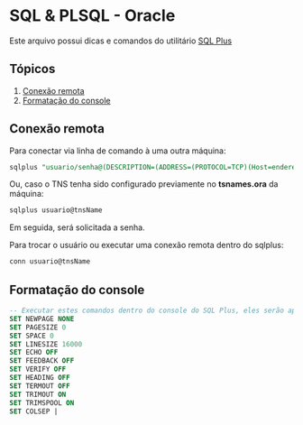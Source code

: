 
# SQL & PLSQL - Oracle

Este arquivo possui dicas e comandos do utilitário [SQL Plus](https://pt.wikipedia.org/wiki/SQL*Plus)

## Tópicos
1. [Conexão remota](#remotecon)
2. [Formatação do console](#fc)

<h2 id="remotecon">Conexão remota</h2>

Para conectar via linha de comando à uma outra máquina:

```sql
sqlplus "usuario/senha@(DESCRIPTION=(ADDRESS=(PROTOCOL=TCP)(Host=enderecoHost)(Port=porta))(CONNECT_DATA=(SID=sidDaMaquina)))"
```

Ou, caso o TNS tenha sido configurado previamente no **tsnames.ora** da máquina:

```sql
sqlplus usuario@tnsName
```

Em seguida, será solicitada a senha.

Para trocar o usuário ou executar uma conexão remota dentro do sqlplus:

```sql
conn usuario@tnsName
```

<h2 id="fc">Formatação do console</h2>

```sql
-- Executar estes comandos dentro do console do SQL Plus, eles serão aplicados na sessão
SET NEWPAGE NONE
SET PAGESIZE 0
SET SPACE 0
SET LINESIZE 16000
SET ECHO OFF
SET FEEDBACK OFF
SET VERIFY OFF
SET HEADING OFF
SET TERMOUT OFF
SET TRIMOUT ON
SET TRIMSPOOL ON
SET COLSEP |

```
